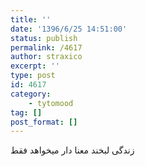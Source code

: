 ```yaml
---
title: ''
date: '1396/6/25 14:51:00'
status: publish
permalink: /4617
author: straxico
excerpt: ''
type: post
id: 4617
category:
    - tytomood
tag: []
post_format: []
---
```

زندگی لبخند معنا دار میخواهد فقط